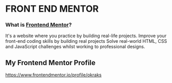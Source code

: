 # FRONT END MENTOR

### What is [Frontend Mentor](https://www.frontendmentor.io/)?

It's a website where you practice by building real-life projects. Improve your front-end coding skills by building real projects Solve real-world HTML, CSS and JavaScript challenges whilst working to professional designs.

## My Frontend Mentor Profile

https://www.frontendmentor.io/profile/okraks
